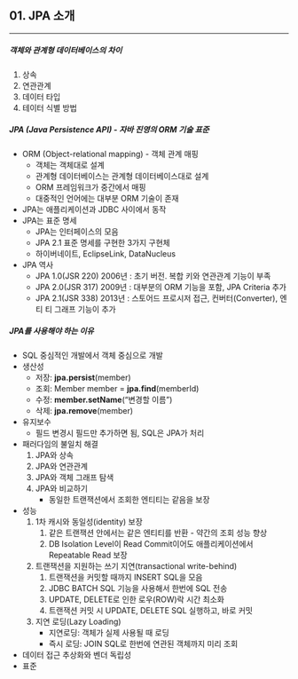 ## 01. JPA 소개

----

##### 객체와 관계형 데이터베이스의 차이

1. 상속
2. 연관관계
3. 데이터 타입
4. 테이터 식별 방법



##### JPA (Java Persistence API) - 자바 진영의 ORM 기술 표준

- ORM (Object-relational mapping) - 객체 관계 매핑
  - 객체는 객체대로 설계
  - 관계형 데이터베이스는 관계형 데이터베이스대로 설계
  - ORM 프레임워크가 중간에서 매핑
  - 대중적인 언어에는 대부분 ORM 기술이 존재
- JPA는 애플리케이션과 JDBC 사이에서 동작
- JPA는 표준 명세
  - JPA는 인터페이스의 모음
  - JPA 2.1 표준 명세를 구현한 3가지 구현체
  - 하이버네이트, EclipseLink, DataNucleus
- JPA 역사
  - JPA 1.0(JSR 220) 2006년 : 초기 버전. 복합 키와 연관관계 기능이 부족
  - JPA 2.0(JSR 317) 2009년 : 대부분의 ORM 기능을 포함, JPA Criteria 추가
  - JPA 2.1(JSR 338) 2013년 : 스토어드 프로시저 접근, 컨버터(Converter), 엔티 티 그래프 기능이 추가



##### JPA를 사용해야 하는 이유

- SQL 중심적인 개발에서 객체 중심으로 개발
- 생산성
  - 저장: **jpa.persist**(member)
  - 조회: Member member = **jpa.find**(memberId)
  - 수정: **member.setName**(“변경할 이름”)
  - 삭제: **jpa.remove**(member)
- 유지보수
  - 필드 변경시 필드만 추가하면 됨, SQL은 JPA가 처리
- 패러다임의 불일치 해결
  1. JPA와 상속
  2. JPA와 연관관계
  3. JPA와 객체 그래프 탐색
  4. JPA와 비교하기
     - 동일한 트랜잭션에서 조회한 엔티티는 같음을 보장
- 성능
  1. 1차 캐시와 동일성(identity) 보장
     1. 같은 트랜잭션 안에서는 같은 엔티티를 반환 - 약간의 조회 성능 향상
     2. DB Isolation Level이 Read Commit이어도 애플리케이션에서 Repeatable Read 보장
  2. 트랜잭션을 지원하는 쓰기 지연(transactional write-behind)
     1. 트랜잭션을 커밋할 때까지 INSERT SQL을 모음
     2. JDBC BATCH SQL 기능을 사용해서 한번에 SQL 전송
     3. UPDATE, DELETE로 인한 로우(ROW)락 시간 최소화
     4. 트랜잭션 커밋 시 UPDATE, DELETE SQL 실행하고, 바로 커밋
  3. 지연 로딩(Lazy Loading)
     - 지연로딩: 객체가 실제 사용될 때 로딩
     - 즉시 로딩: JOIN SQL로 한번에 연관된 객체까지 미리 조회
- 데이터 접근 추상화와 벤더 독립성
- 표준